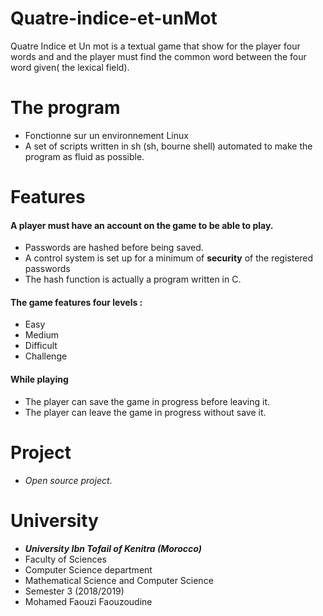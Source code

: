 # Quatre-indice-et-unMot
Quatre Indice et Un mot is a textual game that show for the player four words and and the player must find the common word between the four word given( the lexical field).

# The program
- Fonctionne sur un environnement Linux
- A set of scripts written in sh (sh, bourne shell) automated to make the program as fluid as possible.

# Features
#### A player must have an account on the game to be able to play.
  - Passwords are hashed before being saved.
  - A control system is set up for a minimum of **security** of the registered passwords
  - The hash function is actually a program written in C.
#### The game features four levels :
  - Easy
  - Medium 
  - Difficult 
  - Challenge
#### While playing
  - The player can save the game in progress before leaving it.
  - The player can leave the game in progress without save it.
  
  
# Project
- _Open source project_.

# University
- _**University Ibn Tofail of Kenitra (Morocco)**_
- Faculty of Sciences
- Computer Science department
- Mathematical Science and Computer Science 
- Semester 3 (2018/2019)
- Mohamed Faouzi Faouzoudine
